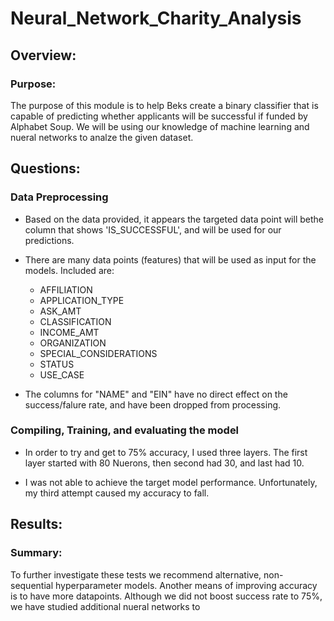 # Neural_Network_Charity_Analysis

## Overview:
### Purpose:
The purpose of this module is to help Beks create a binary classifier that is capable of predicting whether applicants will be successful if funded by Alphabet Soup. We will be using our knowledge of machine learning and nueral networks to analze the given dataset.

## Questions:

### Data Preprocessing
- Based on the data provided, it appears the targeted data point will bethe column that shows 'IS_SUCCESSFUL', and will be used for our predictions.

- There are many data points (features) that will be used as input for the models. Included are:
    - AFFILIATION
    - APPLICATION_TYPE
    - ASK_AMT
    - CLASSIFICATION
    - INCOME_AMT
    - ORGANIZATION
    - SPECIAL_CONSIDERATIONS
    - STATUS
    - USE_CASE
    
- The columns for "NAME" and "EIN" have no direct effect on the success/falure rate, and have been dropped from processing.

### Compiling, Training, and evaluating the model
- In order to try and get to 75% accuracy, I used three layers. The first layer started with 80 Nuerons, then second had 30, and last had 10.

- I was not able to achieve the target model performance. Unfortunately, my third attempt caused my accuracy to fall.

## Results:

### Summary:
To further investigate these tests we recommend alternative, non-sequential hyperparameter models. Another means of improving accuracy is to have more datapoints. Although we did not boost success rate to 75%, we have studied additional nueral networks to 
